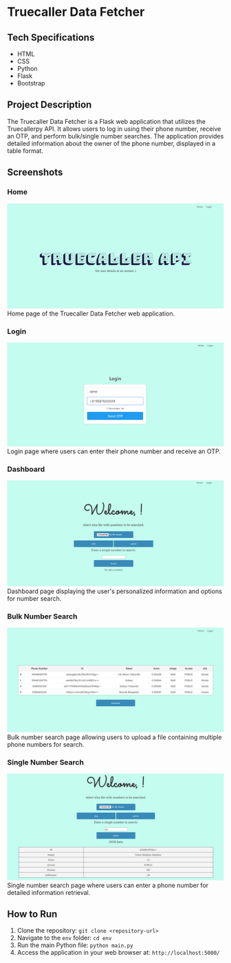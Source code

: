 # Truecaller Data Fetcher

## Tech Specifications
- HTML
- CSS
- Python
- Flask
- Bootstrap

## Project Description
The Truecaller Data Fetcher is a Flask web application that utilizes the Truecallerpy API. It allows users to log in using their phone number, receive an OTP, and perform bulk/single number searches. The application provides detailed information about the owner of the phone number, displayed in a table format.

## Screenshots


### Home
![Home](screenshots/home.png)
Home page of the Truecaller Data Fetcher web application.

### Login
![Login](screenshots/login.png)
Login page where users can enter their phone number and receive an OTP.

### Dashboard
![Dashboard](screenshots/dashboard.png)
Dashboard page displaying the user's personalized information and options for number search.

### Bulk Number Search
![Bulk Number Search](screenshots/bulk_search.png)
Bulk number search page allowing users to upload a file containing multiple phone numbers for search.

### Single Number Search
![Single Number Search](screenshots/single_search.png)
Single number search page where users can enter a phone number for detailed information retrieval.

## How to Run
1. Clone the repository: `git clone <repository-url>`
2. Navigate to the `env` folder: `cd env`
3. Run the main Python file: `python main.py`
4. Access the application in your web browser at: `http://localhost:5000/`
